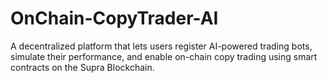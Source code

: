 # OnChain-CopyTrader-AI
A decentralized platform that lets users register AI-powered trading bots, simulate their performance, and enable on-chain copy trading using smart contracts on the Supra Blockchain.
